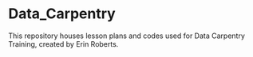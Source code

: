# Data_Carpentry

This repository houses lesson plans and codes used for Data Carpentry Training, created by Erin Roberts.


